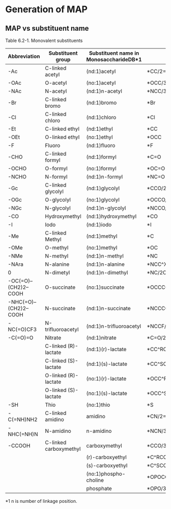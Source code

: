 # Generation of MAP
## MAP vs substituent name

Table 6.2-1. Monovalent substituents

|Abbreviation | Substituent group | Substituent name in MonosaccharideDB*1 | MAP string|
|---|---|---|---|
|-Ac | C-linked acetyl | (nd:1)acetyl | *CC/2=O|
|-OAc | O-acetyl | (no:1)acetyl | *OCC/3=O|
|-NAc | N-acetyl | (nd:1)n-acetyl | *NCC/3=O|
|-Br | C-linked bromo | (nd:1)bromo | *Br|
|-Cl | C-linked chloro | (nd:1)chloro | *Cl|
|-Et | C-linked ethyl | (nd:1)ethyl | *CC|
|-OEt | O-linked ethyl | (no:1)ethyl | *OCC|
|-F | Fluoro  | (nd:1)fluoro | *F|
|-CHO | C-linked formyl | (nd:1)formyl | *C=O|
|-OCHO | O-formyl | (no:1)formyl | *OC=O|
|-NCHO | N-formyl | (nd:1)n-formyl | *NC=O|
|-Gc | C-linked glycolyl | (nd:1)glycolyl | *CCO/2=O|
|-OGc | O-glycolyl | (no:1)glycolyl | *OCCO/3=O|
|-NGc | N-glycolyl | (nd:1)n-glycolyl | *NCCO/3=O|
|-CO | Hydroxymethyl | (nd:1)hydroxymethyl | *CO|
|-I | Iodo | (nd:1)iodo | *I|
|-Me | C-linked Methyl | (nd:1)methyl | *C|
|-OMe | O-methyl | (no:1)methyl | *OC|
|-NMe | N-methyl | (nd:1)n-methyl | *NC|
|-NAra | N-alanine | (nd:1)n-alanine | *NCC^XC/4N/3=O|
|0 | N-dimetyl | (nd:1)n-dimethyl | *NC/2C|
|-OC(=O)–(CH2)2–COOH | O-succinate | (no:1)succinate | *OCCCCO/6=O/3=O|
|-NHC(=O)–(CH2)2–COOH | N-succinate | (nd:1)n-succinate | *NCCCCO/6=O/3=O|
|-NC(=O)CF3 | N-trifluoroacetyl | (nd:1)n-trifluoroacetyl | *NCCF/4F/4F/3=O|
|-C(=O)=O | Nitrate | (nd:1)nitrate | *C=O/2=O|
| | C-linked (R)-lactate | (nd:1)(r)-lactate | *CC^RC/3O/2=O|
| | C-linked (S)-lactate | (nd:1)(s)-lactate | *CC^SC/3O/2=O|
| | O-linked (R)-lactate | (no:1)(r)-lactate | *OCC^RC/4O/3=O|
| | O-linked (S)-lactate | (no:1)(s)-lactate | *OCC^SC/4O/3=O|
|-SH | Thio | (no:1)thio | *S|
|-C(=NH)NH2 | C-linked amidino | amidino | *CN/2=N|
|-NHC(=NH)N | N-amidino | n-amidino | *NCN/3=N|
|-CCOOH | C-linked carboxymethyl | carboxymethyl | *CCO/3=O|
| |  | (r)-carboxyethyl | *C^RCO/3=O/2C|
| |  | (s)-carboxyethyl | *C^SCO/3=O/2C|
| |  | (no:1)phospho-choline | *OPOCCNC/7C/7C/3O/3=O|
| |  | phosphate | *OPO/3O/3=O|

*1 n is number of linkage position.
